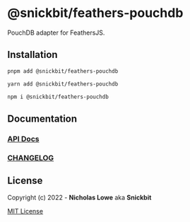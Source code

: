 # @snickbit/feathers-pouchdb

<!--START_SECTION:readmes-description-->

PouchDB adapter for FeathersJS.

<!--END_SECTION:readmes-description-->

## Installation
```bash
pnpm add @snickbit/feathers-pouchdb
```

```bash
yarn add @snickbit/feathers-pouchdb
```

```bash
npm i @snickbit/feathers-pouchdb
```

## Documentation

### [API Docs](https://github.com/snickbit/feathers-pouchdb/blob/main/docs/README.md)

### [CHANGELOG](https://github.com/snickbit/feathers-pouchdb/blob/main/CHANGELOG.md)

## License

Copyright (c) 2022 - **Nicholas Lowe** aka **Snickbit**

[MIT License](https://github.com/snickbit/feathers-pouchdb/blob/main/LICENSE)
